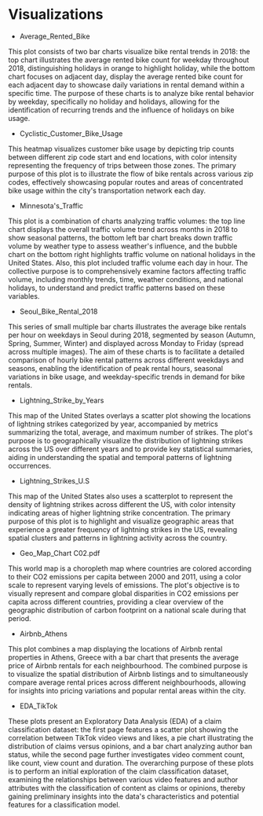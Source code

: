 # Visualizations

* Average_Rented_Bike

This plot consists of two bar charts visualize bike rental trends in 2018: the top chart illustrates the average rented bike count for weekday throughout 2018, distinguishing holidays in orange to highlight holiday, while the bottom chart focuses on adjacent day, display the average rented bike count for each adjacent day to showcase daily variations in rental demand within a specific time. The purpose of these charts is to analyze bike rental behavior by weekday, specifically no holiday and holidays, allowing for the identification of recurring trends and the influence of holidays on bike usage.

* Cyclistic_Customer_Bike_Usage

This heatmap visualizes customer bike usage by depicting trip counts between different zip code start and end locations, with color intensity representing the frequency of trips between those zones. The primary purpose of this plot is to illustrate the flow of bike rentals across various zip codes, effectively showcasing popular routes and areas of concentrated bike usage within the city's transportation network each day.

* Minnesota's_Traffic

This plot is a combination of charts analyzing traffic volumes: the top line chart displays the overall traffic volume trend across months in 2018 to show seasonal patterns, the bottom left bar chart breaks down traffic volume by weather type to assess weather's influence, and the bubble chart on the bottom right highlights traffic volume on national holidays in the United States. Also, this plot included traffic volume each day in hour. The collective purpose is to comprehensively examine factors affecting traffic volume, including monthly trends, time, weather conditions, and national holidays, to understand and predict traffic patterns based on these variables.

* Seoul_Bike_Rental_2018

This series of small multiple bar charts illustrates the average bike rentals per hour on weekdays in Seoul during 2018, segmented by season (Autumn, Spring, Summer, Winter) and displayed across Monday to Friday (spread across multiple images). The aim of these charts is to facilitate a detailed comparison of hourly bike rental patterns across different weekdays and seasons, enabling the identification of peak rental hours, seasonal variations in bike usage, and weekday-specific trends in demand for bike rentals.

* Lightning_Strike_by_Years

This map of the United States overlays a scatter plot showing the locations of lightning strikes categorized by year, accompanied by metrics summarizing the total, average, and maximum number of strikes. The plot's purpose is to geographically visualize the distribution of lightning strikes across the US over different years and to provide key statistical summaries, aiding in understanding the spatial and temporal patterns of lightning occurrences.

* Lightning_Strikes_U.S

This map of the United States also uses a scatterplot to represent the density of lightning strikes across different the US, with color intensity indicating areas of higher lightning strike concentration. The primary purpose of this plot is to highlight and visualize geographic areas that experience a greater frequency of lightning strikes in the US, revealing spatial clusters and patterns in lightning activity across the country.

* Geo_Map_Chart C02.pdf

This world map is a choropleth map where countries are colored according to their CO2 emissions per capita between 2000 and 2011, using a color scale to represent varying levels of emissions. The plot's objective is to visually represent and compare global disparities in CO2 emissions per capita across different countries, providing a clear overview of the geographic distribution of carbon footprint on a national scale during that period.

* Airbnb_Athens

This plot combines a map displaying the locations of Airbnb rental properties in Athens, Greece with a bar chart that presents the average price of Airbnb rentals for each neighbourhood. The combined purpose is to visualize the spatial distribution of Airbnb listings and to simultaneously compare average rental prices across different neighbourhoods, allowing for insights into pricing variations and popular rental areas within the city.

* EDA_TikTok

These plots present an Exploratory Data Analysis (EDA) of a claim classification dataset: the first page features a scatter plot showing the correlation between TikTok video views and likes, a pie chart illustrating the distribution of claims versus opinions, and a bar chart analyzing author ban status, while the second page further investigates video comment count, like count, view count and duration. The overarching purpose of these plots is to perform an initial exploration of the claim classification dataset, examining the relationships between various video features and author attributes with the classification of content as claims or opinions, thereby gaining preliminary insights into the data's characteristics and potential features for a classification model.
